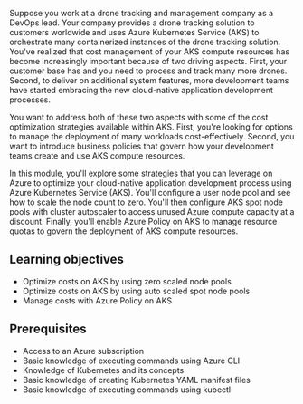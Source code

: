 Suppose you work at a drone tracking and management company as a DevOps lead. Your company provides a drone tracking solution to customers worldwide and uses Azure Kubernetes Service (AKS) to orchestrate many containerized instances of the drone tracking solution. You've realized that cost management of your AKS compute resources has become increasingly important because of two driving aspects. First, your customer base has and you need to process and track many more drones. Second, to deliver on additional system features, more development teams have started embracing the new cloud-native application development processes.

You want to address both of these two aspects with some of the cost optimization strategies available within AKS. First, you're looking for options to manage the deployment of many workloads cost-effectively. Second, you want to introduce business policies that govern how your development teams create and use AKS compute resources.

In this module, you'll explore some strategies that you can leverage on Azure to optimize your cloud-native application development process using Azure Kubernetes Service (AKS). You'll configure a user node pool and see how to scale the node count to zero. You'll then configure AKS spot node pools with cluster autoscaler to access unused Azure compute capacity at a discount. Finally, you'll enable Azure Policy on AKS to manage resource quotas to govern the deployment of AKS compute resources.

## Learning objectives

- Optimize costs on AKS by using zero scaled node pools
- Optimize costs on AKS by using auto scaled spot node pools
- Manage costs with Azure Policy on AKS

## Prerequisites

- Access to an Azure subscription
- Basic knowledge of executing commands using Azure CLI
- Knowledge of Kubernetes and its concepts
- Basic knowledge of creating Kubernetes YAML manifest files
- Basic knowledge of executing commands using kubectl